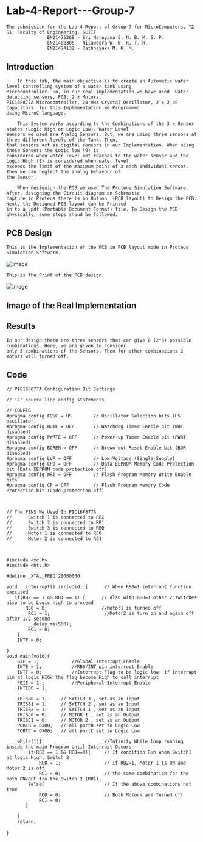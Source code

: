 # Lab-4-Report---Group-7
    The submission for the Lab 4 Report of Group 7 for MicroComputers, Y2 S1, Faculty of Engineering, SLIIT 
                   EN21475368 - Sri Narayana S. N. B. M. S. P.
                   EN21488306 - Nilaweera W. N. R. T. R.
                   EN21474132 - Rathnayaka M. H. M.

## Introduction
    	In this lab, the main objective is to create an Automatic water level controlling system of a water tank using
    Microcontroller. So, in our real implementation we have used  water detecting sensors, PCB, 2 x Motors, 
    PIC16F877A Microcontroller, 20 MHz Crystal Oscillator, 2 x 2 pF Capacitors. for this Implementation we Programmed 
    Using MicroC language. 
      
    	This System works according to the Combinations of the 3 x Sensor states (Logic High or Logic Low). Water Level
    sensors we used are Analog Sensors. But, we are using three sensors at three different levels of the Tank. Then,
    that sensors act as digital sensors in our Implementation. When using those Sensors the Logic low (0) is 
    considered when water level not reaches to the water sensor and the Logic High (1) is considered when water level
    exceeds the limit of the maximum point of a each individual sensor. Then we can neglect the analog behavour of 
    the Sensor.
           
    	When designign the PCB we used The Proteus Simulation Software. After, designing the Circuit diagram on Schematic
    capture in Proteus there is an Option  (PCB layout) to Design the PCB. Next, the Designed PCB layout can be Printed
    in to a .pdf (Portable Document Format) file. To Design the PCB physically, some steps shoud be followed.
           
                
           
		   		
      

## PCB Design
	This is the Implementation of the PCB in PCB layout mode in Proteus Simulation Software.

![image](https://user-images.githubusercontent.com/47419680/179459428-0e6e42df-8826-4595-a07d-1b5b051771f2.png)

	This is the Print of the PCB design.
	
![image](https://user-images.githubusercontent.com/47419680/179490918-b68f161f-03db-4c31-9df2-629813773f2e.png)

## Image of the Real Implementation

      

## Results
	In our design there are three sensors that can give 8 (2^3) possible combinations. Here, we are given to consider
    only 3 combinations of the Sensors. Then for other combinations 2 motors will turned off.   

	


## Code

    // PIC16F877A Configuration Bit Settings

    // 'C' source line config statements

    // CONFIG
    #pragma config FOSC = HS        // Oscillator Selection bits (HS oscillator)
    #pragma config WDTE = OFF       // Watchdog Timer Enable bit (WDT disabled)
    #pragma config PWRTE = OFF      // Power-up Timer Enable bit (PWRT disabled)
    #pragma config BOREN = OFF      // Brown-out Reset Enable bit (BOR disabled)
    #pragma config LVP = OFF        // Low-Voltage (Single-Supply)
    #pragma config CPD = OFF        // Data EEPROM Memory Code Protection bit (Data EEPROM code protection off)
    #pragma config WRT = OFF        // Flash Program Memory Write Enable bits 
    #pragma config CP = OFF         // Flash Program Memory Code Protection bit (Code protection off)



    // The PINS We Used In PIC16F877A
    //      Switch 1 is connected to RB2
    //      Switch 2 is connected to RB1
    //      Switch 3 is connected to RB0
    //      Motor 1 is connected to RC0
    //      Motor 2 is connected to RC1



    #include <xc.h>
    #include <htc.h> 

    #define _XTAL_FREQ 20000000

    void __interrupt() isr(void) {      // When RB0=1 interrupt function executed
       if(RB2 == 1 && RB1 == 1) {      // also with RB0=1 other 2 switches also to be Logic high to proceed
           RC0 = 0;                    //Motor1 is turned off
            RC1 = 1;                    //Motor2 is turn on and again off after 1/2 second
            __delay_ms(500);
            RC1 = 0;        
        }
        INTF = 0;
    
    }
    void main(void){
        GIE = 1;            //Global Interrupt Enable
        INTE = 1;           //RB0/INT pin interrupt Enable
        INTF = 0;           //Interrupt Flag to be logic low. if interrupt pin at logic HIGH the flag become High to call interrupt
        PEIE = 1 ;          //Peripheral Interrupt Enable
        INTEDG = 1;         
    
        TRISB0 = 1;     // SWITCH 3 , set as an Input
        TRISB1 = 1;     // SWITCH 2 , set as an Input
        TRISB2 = 1;     // SWITCH 1 , set as an Input
        TRISC0 = 0;     // MOTOR 1 , set as an Output
        TRISC1 = 0;     // MOTOR 2 , set as an Output
        PORTB = 0X00;   // all portB set to Logic Low
        PORTC = 0X00;   // all portC set to Logic Low
      
        while(1){                       //Infinity While loop running inside the main Program Until Interrupt Occurs
            if(RB2 == 1 && RB0==0){     // If condition Run when Switch1 at logic High, Switch 3
                RC0 = 1;                // if RB2=1, Motor 1 is ON and Motor 2 is off
                RC1 = 0;                // the same combination for the both ON/OFF fro the Switch 2 (RB1),
            }else{                      // If the above combinations not true 
                RC0 = 0;                // Both Motors are Turned off
                RC1 = 0;
           }
                                
        }
        return;
  }

